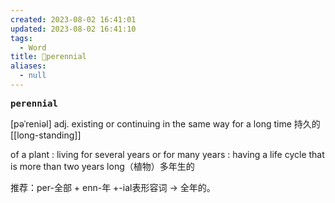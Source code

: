 ```yaml
---
created: 2023-08-02 16:41:01
updated: 2023-08-02 16:41:10
tags:
  - Word
title: 📖perennial
aliases:
  - null
---
```


<pre><strong>perennial</strong></pre>
[pəˈreniəl]
adj. existing or continuing in the same way for a long time 持久的
[[long-standing]]

of a plant : living for several years or for many years : having a life cycle that is more than two years long（植物）多年生的

推荐：per-全部 + enn-年 +-ial表形容词 → 全年的。